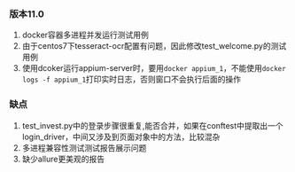 ### 版本11.0
1. docker容器多进程并发运行测试用例
2. 由于centos7下tesseract-ocr配置有问题，因此修改test_welcome.py的测试用例
3. 使用dcoker运行appium-server时，要用```docker appium_1```，不能使用```docker logs -f appium_1```打印实时日志，否则窗口不会执行后面的操作


### 缺点
1. test_invest.py中的登录步骤很重复,能否合并，如果在conftest中提取出一个login_driver，中间又涉及到页面对象中的方法，比较混杂
2. 多进程兼容性测试测试报告展示问题
3. 缺少allure更美观的报告


  